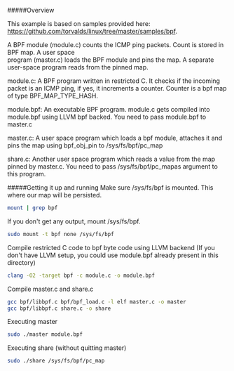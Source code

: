 #####Overview

This example is based on samples provided here: https://github.com/torvalds/linux/tree/master/samples/bpf.

A BPF module (module.c) counts the ICMP ping packets. Count is stored in BPF map. A user space  
program (master.c) loads the BPF module and pins the map. A separate user-space program reads from 
the pinned map.

module.c: A BPF program written in restricted C. It checks if the incoming 
packet is an ICMP ping, if yes, it increments a counter. Counter is a bpf map 
of type BPF_MAP_TYPE_HASH.

module.bpf: An executable BPF program. module.c gets compiled into module.bpf 
using LLVM bpf backed. You need to pass module.bpf to master.c

master.c: A user space program which loads a bpf module, attaches it and pins the 
map using bpf_obj_pin to /sys/fs/bpf/pc_map

share.c: Another user space program which reads a value from the map pinned 
by master.c. You need to pass /sys/fs/bpf/pc_mapas argument to this program.
 
#####Getting it up and running
Make sure /sys/fs/bpf is mounted. This where our map will be persisted.
```bash
mount | grep bpf
```
If you don't get any output, mount /sys/fs/bpf.
```bash
sudo mount -t bpf none /sys/fs/bpf
```
Compile restricted C code to bpf byte code using LLVM backend
(If you don't have LLVM setup, you could use module.bpf already present in this directory)
```bash
clang -O2 -target bpf -c module.c -o module.bpf
```
Compile master.c and share.c
```bash
gcc bpf/libbpf.c bpf/bpf_load.c -l elf master.c -o master
gcc bpf/libbpf.c share.c -o share
```
Executing master
```bash
sudo ./master module.bpf
```
Executing share (without quitting master)
```bash
sudo ./share /sys/fs/bpf/pc_map
```
